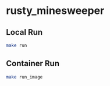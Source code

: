 # rusty_minesweeper

## Local Run

```bash
make run
```

## Container Run

```bash
make run_image
```
